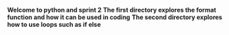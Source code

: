 **Welcome to python and sprint 2**
**The first directory explores the format function and how it can be used in coding**
**The second directory explores how to use loops such as if else**
